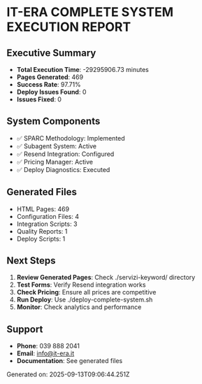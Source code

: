 
# IT-ERA COMPLETE SYSTEM EXECUTION REPORT

## Executive Summary
- **Total Execution Time**: -29295906.73 minutes
- **Pages Generated**: 469
- **Success Rate**: 97.71%
- **Deploy Issues Found**: 0
- **Issues Fixed**: 0

## System Components
- ✅ SPARC Methodology: Implemented
- ✅ Subagent System: Active
- ✅ Resend Integration: Configured
- ✅ Pricing Manager: Active
- ✅ Deploy Diagnostics: Executed

## Generated Files
- HTML Pages: 469
- Configuration Files: 4
- Integration Scripts: 3
- Quality Reports: 1
- Deploy Scripts: 1

## Next Steps
1. **Review Generated Pages**: Check ./servizi-keyword/ directory
2. **Test Forms**: Verify Resend integration works
3. **Check Pricing**: Ensure all prices are competitive
4. **Run Deploy**: Use ./deploy-complete-system.sh
5. **Monitor**: Check analytics and performance

## Support
- **Phone**: 039 888 2041
- **Email**: info@it-era.it
- **Documentation**: See generated files

Generated on: 2025-09-13T09:06:44.251Z
